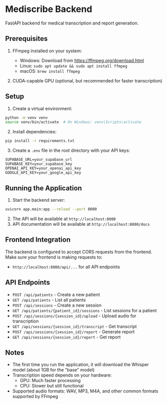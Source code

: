 # Mediscribe Backend

FastAPI backend for medical transcription and report generation.

## Prerequisites

1. FFmpeg installed on your system:

   - Windows: Download from https://ffmpeg.org/download.html
   - Linux: `sudo apt update && sudo apt install ffmpeg`
   - macOS: `brew install ffmpeg`

2. CUDA-capable GPU (optional, but recommended for faster transcription)

## Setup

1. Create a virtual environment:

```bash
python -m venv venv
source venv/bin/activate  # On Windows: venv\Scripts\activate
```

2. Install dependencies:

```bash
pip install -r requirements.txt
```

3. Create a `.env` file in the root directory with your API keys:

```
SUPABASE_URL=your_supabase_url
SUPABASE_KEY=your_supabase_key
OPENAI_API_KEY=your_openai_api_key
GOOGLE_API_KEY=your_google_api_key
```

## Running the Application

1. Start the backend server:

```bash
uvicorn app.main:app --reload --port 8000
```

2. The API will be available at `http://localhost:8000`
3. API documentation will be available at `http://localhost:8000/docs`

## Frontend Integration

The backend is configured to accept CORS requests from the frontend. Make sure your frontend is making requests to:

- `http://localhost:8000/api/...` for all API endpoints

## API Endpoints

- `POST /api/patients` - Create a new patient
- `GET /api/patients` - List all patients
- `POST /api/sessions` - Create a new session
- `GET /api/patients/{patient_id}/sessions` - List sessions for a patient
- `POST /api/sessions/{session_id}/upload` - Upload audio for transcription
- `GET /api/sessions/{session_id}/transcript` - Get transcript
- `POST /api/sessions/{session_id}/report` - Generate report
- `GET /api/sessions/{session_id}/report` - Get report

## Notes

- The first time you run the application, it will download the Whisper model (about 1GB for the "base" model)
- Transcription speed depends on your hardware:
  - GPU: Much faster processing
  - CPU: Slower but still functional
- Supported audio formats: WAV, MP3, M4A, and other common formats supported by FFmpeg
